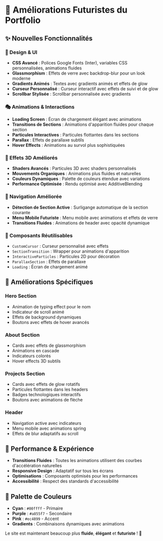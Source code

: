 # 🚀 Améliorations Futuristes du Portfolio

## ✨ Nouvelles Fonctionnalités

### 🎨 Design & UI
- **CSS Avancé** : Polices Google Fonts (Inter), variables CSS personnalisées, animations fluides
- **Glassmorphism** : Effets de verre avec backdrop-blur pour un look moderne
- **Gradients Animés** : Textes avec gradients animés et effets de glow
- **Curseur Personnalisé** : Curseur interactif avec effets de suivi et de glow
- **Scrollbar Stylisée** : Scrollbar personnalisée avec gradients

### 🎭 Animations & Interactions
- **Loading Screen** : Écran de chargement élégant avec animations
- **Transitions de Sections** : Animations d'apparition fluides pour chaque section
- **Particules Interactives** : Particules flottantes dans les sections
- **Parallax** : Effets de parallaxe subtils
- **Hover Effects** : Animations au survol plus sophistiquées

### 🎪 Effets 3D Améliorés
- **Shaders Avancés** : Particules 3D avec shaders personnalisés
- **Mouvements Organiques** : Animations plus fluides et naturelles
- **Couleurs Dynamiques** : Palette de couleurs étendue avec variations
- **Performance Optimisée** : Rendu optimisé avec AdditiveBlending

### 🧭 Navigation Améliorée
- **Détection de Section Active** : Surligange automatique de la section courante
- **Menu Mobile Futuriste** : Menu mobile avec animations et effets de verre
- **Transitions Fluides** : Animations de header avec opacité dynamique

### 📱 Composants Réutilisables
- `CustomCursor` : Curseur personnalisé avec effets
- `SectionTransition` : Wrapper pour animations d'apparition
- `InteractiveParticles` : Particules 2D pour décoration
- `ParallaxSection` : Effets de parallaxe
- `Loading` : Écran de chargement animé

## 🎯 Améliorations Spécifiques

### Hero Section
- Animation de typing effect pour le nom
- Indicateur de scroll animé
- Effets de background dynamiques
- Boutons avec effets de hover avancés

### About Section
- Cards avec effets de glassmorphism
- Animations en cascade
- Indicateurs colorés
- Hover effects 3D subtils

### Projects Section
- Cards avec effets de glow rotatifs
- Particules flottantes dans les headers
- Badges technologiques interactifs
- Boutons avec animations de flèche

### Header
- Navigation active avec indicateurs
- Menu mobile avec animations spring
- Effets de blur adaptatifs au scroll

## 🚀 Performance & Expérience
- **Transitions Fluides** : Toutes les animations utilisent des courbes d'accélération naturelles
- **Responsive Design** : Adaptatif sur tous les écrans
- **Optimisations** : Composants optimisés pour les performances
- **Accessibilité** : Respect des standards d'accessibilité

## 🎨 Palette de Couleurs
- **Cyan** : `#00ffff` - Primaire
- **Purple** : `#a855f7` - Secondaire  
- **Pink** : `#ec4899` - Accent
- **Gradients** : Combinaisons dynamiques avec animations

Le site est maintenant beaucoup plus **fluide**, **élégant** et **futuriste** ! 🌟
